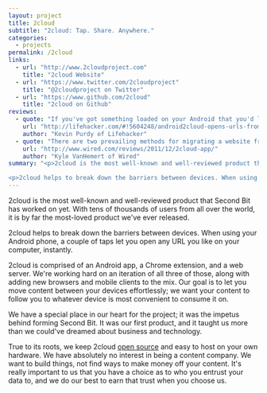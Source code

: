 ```yaml
---
layout: project
title: 2cloud
subtitle: "2cloud: Tap. Share. Anywhere."
categories:
  - projects
permalink: /2cloud
links:
  - url: "http://www.2cloudproject.com"
    title: "2cloud Website"
  - url: "https://www.twitter.com/2cloudproject"
    title: "@2cloudproject on Twitter"
  - url: "https://www.github.com/2cloud"
    title: "2cloud on Github"
reviews:
  - quote: "If you've got something loaded on your Android that you'd like to see in a full browser, you could email it, copy/paste the link, or just try and remember. Or use android2cloud to instantly open the link in Chrome."
    url: "http://lifehacker.com/#!5604248/android2cloud-opens-urls-from-your-phone-in-chrome"
    author: "Kevin Purdy of Lifehacker"
  - quote: "There are two prevailing methods for migrating a website from your phone to your desktop display: You can retype the URL by hand (a big pain) or email the link to yourself (a smaller pain, but a pain nonetheless). Enter 2cloud, which beams sites directly from the Share Page menu in the Android browser to a Google Chrome window on your desktop."
    url: "http://www.wired.com/reviews/2011/12/2cloud-app/"
    author: "Kyle VanHemert of Wired"
summary: "<p>2cloud is the most well-known and well-reviewed product that Second Bit has worked on yet. With tens of thousands of users from all over the world, it is by far the most-loved product we've ever released.</p>

<p>2cloud helps to break down the barriers between devices. When using your Android phone, a couple of taps let you open any URL you like on your computer, instantly.</p>"
---
```

2cloud is the most well-known and well-reviewed product that Second Bit has worked on yet. With tens of thousands of users from all over the world, it is by far the most-loved product we've ever released.

2cloud helps to break down the barriers between devices. When using your Android phone, a couple of taps let you open any URL you like on your computer, instantly.

<!-- break -->

2cloud is comprised of an Android app, a Chrome extension, and a web server. We're working hard on an iteration of all three of those, along with adding new browsers and mobile clients to the mix. Our goal is to let you move content between your devices effortlessly; we want your content to follow you to whatever device is most convenient to consume it on.

We have a special place in our heart for the project; it was the impetus behind forming Second Bit. It was our first product, and it taught us more than we could've dreamed about business and technology.

True to its roots, we keep 2cloud [open source](https://github.com/2cloud "2cloud on Github") and easy to host on your own hardware. We have absolutely no interest in being a content company. We want to build things, not find ways to make money off your content. It's really important to us that you have a choice as to who you entrust your data to, and we do our best to earn that trust when you choose us.
